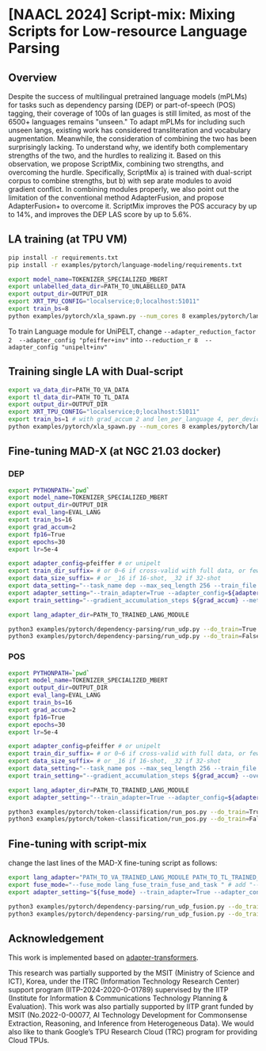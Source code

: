 # [NAACL 2024] Script-mix: Mixing Scripts for Low-resource Language Parsing

## Overview
Despite the success of multilingual pretrained language models (mPLMs) for tasks such as dependency parsing (DEP) or part-of-speech (POS) tagging, their coverage of 100s of lan guages is still limited, as most of the 6500+ languages remains "unseen." To adapt mPLMs for including such unseen langs, existing work has considered transliteration and vocabulary augmentation. Meanwhile, the consideration of combining the two has been surprisingly lacking. To understand why, we identify both complementary strengths of the two, and the hurdles to realizing it. Based on this observation, we propose ScriptMix, combining two strengths, and overcoming the hurdle. Specifically, ScriptMix a) is trained with dual-script corpus to combine strengths, but b) with sep arate modules to avoid gradient conflict. In combining modules properly, we also point out the limitation of the conventional method AdapterFusion, and propose AdapterFusion+ to overcome it. ScriptMix improves the POS accuracy by up to 14%, and improves the DEP LAS score by up to 5.6%.

## LA training (at TPU VM)
```bash
pip install -r requirements.txt
pip install -r examples/pytorch/language-modeling/requirements.txt

export model_name=TOKENIZER_SPECIALIZED_MBERT
export unlabelled_data_dir=PATH_TO_UNLABELLED_DATA
export output_dir=OUTPUT_DIR
export XRT_TPU_CONFIG="localservice;0;localhost:51011"
export train_bs=8 
python examples/pytorch/xla_spawn.py --num_cores 8 examples/pytorch/language-modeling/run_mlm.py --train_file ${unlabelled_data_dir}/all.txt --max_steps 50000 --save_strategy steps --save_steps 50000 --max_seq_length 512      --model_name_or_path $model_name     --do_train     --per_device_train_batch_size $train_bs     --learning_rate 1e-4     --output_dir $output_dir     --save_total_limit 2     --pad_to_max_length        --train_adapter   --adapter_reduction_factor 2  --adapter_config "pfeiffer+inv"
```
To train Language module for UniPELT, change `--adapter_reduction_factor 2  --adapter_config "pfeiffer+inv"` into `--reduction_r 8  --adapter_config "unipelt+inv"`

## Training single LA with Dual-script
```bash
export va_data_dir=PATH_TO_VA_DATA
export tl_data_dir=PATH_TO_TL_DATA
export output_dir=OUTPUT_DIR
export XRT_TPU_CONFIG="localservice;0;localhost:51011"
export train_bs=1 # with grad_accum 2 and len_per_language 4, per_device_batch_size is 8 actually
python examples/pytorch/xla_spawn.py --num_cores 8 examples/pytorch/language-modeling/run_mlm.py --languages 0 1 --train_files ${va_data_dir}/all.txt ${tl_data_dir}/all.txt --len_per_language 4 --do_shuffle=False --max_steps 50000 --save_strategy steps --save_steps 50000 --max_seq_length 512      --model_name_or_path $model_name     --do_train     --per_device_train_batch_size $train_bs     --learning_rate 1e-4     --output_dir $output_dir    --save_total_limit 2     --pad_to_max_length     --gradient_accumulation_steps 2     --train_adapter     --adapter_reduction_factor 2     --adapter_config "pfeiffer+inv"
```

## Fine-tuning MAD-X (at NGC 21.03 docker)

### DEP
```bash
export PYTHONPATH=`pwd`
export model_name=TOKENIZER_SPECIALIZED_MBERT
export output_dir=OUTPUT_DIR
export eval_lang=EVAL_LANG
export train_bs=16
export grad_accum=2
export fp16=True
export epochs=30
export lr=5e-4

export adapter_config=pfeiffer # or unipelt
export train_dir_suffix= # or 0~6 if cross-valid with full data, or fewshot0~6 if fewshot cross-valid
export data_size_suffix= # or _16 if 16-shot, _32 if 32-shot
export data_setting="--task_name dep --max_seq_length 256 --train_file datas/${eval_lang}/ud${train_dir_suffix}/train${data_size_suffix}.json --validation_file datas/${eval_lang}/ud${train_dir_suffix}/dev${data_size_suffix}.json --test_file datas/${eval_lang}/ud${train_dir_suffix}/test.json "
export adapter_setting="--train_adapter=True --adapter_config=${adapter_config} --load_lang_adapter ${lang_adapter_dir} --language ${eval_lang}"
export train_setting="--gradient_accumulation_steps ${grad_accum} --metric_score las --learning_rate $lr --fp16=$fp16 --evaluation_strategy=epoch --save_strategy=epoch --save_total_limit=2 --metric_for_best_model=las --greater_is_better=True --num_train_epochs=$epochs --per_device_train_batch_size $train_bs --model_name_or_path $model_name --output_dir ${output_dir}"

export lang_adapter_dir=PATH_TO_TRAINED_LANG_MODULE

python3 examples/pytorch/dependency-parsing/run_udp.py --do_train=True --do_predict=True --per_device_eval_batch_size=8 $adapter_setting $train_setting $data_setting
python3 examples/pytorch/dependency-parsing/run_udp.py --do_train=False --do_predict=True --load_best --per_device_eval_batch_size=8 $adapter_setting $train_setting $data_setting
```

### POS
```bash
export PYTHONPATH=`pwd`
export model_name=TOKENIZER_SPECIALIZED_MBERT
export output_dir=OUTPUT_DIR
export eval_lang=EVAL_LANG
export train_bs=16
export grad_accum=2
export fp16=True
export epochs=30
export lr=5e-4

export adapter_config=pfeiffer # or unipelt
export train_dir_suffix= # or 0~6 if cross-valid with full data, or fewshot0~6 if fewshot cross-valid
export data_size_suffix= # or _16 if 16-shot, _32 if 32-shot
export data_setting="--task_name pos --max_seq_length 256 --train_file datas/${eval_lang}/ud${train_dir_suffix}/train${data_size_suffix}.conllu --validation_file datas/${eval_lang}/ud${train_dir_suffix}/dev${data_size_suffix}.conllu --test_file datas/${eval_lang}/ud${train_dir_suffix}/test.conllu "
export train_setting="--gradient_accumulation_steps ${grad_accum} --overwrite_cache --learning_rate $lr --fp16=$fp16 --evaluation_strategy=epoch --save_strategy=epoch --save_total_limit=2 --metric_for_best_model=accuracy --greater_is_better=True --num_train_epochs=$epochs --per_device_train_batch_size $train_bs --model_name_or_path $model_name --output_dir $output_dir "

export lang_adapter_dir=PATH_TO_TRAINED_LANG_MODULE
export adapter_setting="--train_adapter=True --adapter_config=${adapter_config} --load_lang_adapter ${lang_adapter_dir} --language ${eval_lang}"

python3 examples/pytorch/token-classification/run_pos.py --do_train=True --do_predict=True --per_device_eval_batch_size=8 $adapter_setting $train_setting $data_setting
python3 examples/pytorch/token-classification/run_pos.py --do_train=False --do_predict=True --load_best --per_device_eval_batch_size=8 $adapter_setting $train_setting $data_setting
```

## Fine-tuning with script-mix
change the last lines of the MAD-X fine-tuning script as follows:
```bash
export lang_adapter="PATH_TO_VA_TRAINED_LANG_MODULE PATH_TO_TL_TRAINED_LANG_MODULE "
export fuse_mode="--fuse_mode lang_fuse_train_fuse_and_task " # add "--mlp_fusion_mode=key" to use AdapterFusion+/UniPELTFusion+
export adapter_setting="${fuse_mode} --train_adapter=True --adapter_config=${adapter_config}  --load_lang_adapter ${lang_adapter_dir} --language VA_LANG TL_LANG "

python3 examples/pytorch/dependency-parsing/run_udp_fusion.py --do_train=True --do_predict=True --per_device_eval_batch_size=8 $task_setting $train_setting $data_setting
python3 examples/pytorch/dependency-parsing/run_udp_fusion.py --do_train=False --do_predict=True --load_best --per_device_eval_batch_size=8 $task_setting $train_setting $data_setting
```

## Acknowledgement
This work is implemented based on [adapter-transformers](https://github.com/adapter-hub/adapter-transformers).

This research was partially supported by the MSIT (Ministry of Science and ICT), Korea, under the ITRC (Information Technology Research Center) support program (IITP-2024-2020-0-01789) supervised by the IITP (Institute for Information & Communications Technology Planning & Evaluation).
This work was also partially supported by IITP grant funded by MSIT (No.2022-0-00077, AI Technology Development for Commonsense Extraction, Reasoning, and Inference from Heterogeneous Data).
We would also like to thank Google’s TPU Research Cloud (TRC) program for providing Cloud TPUs.
